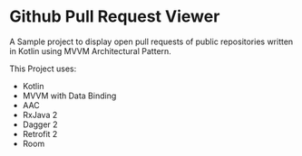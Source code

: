 # Github Pull Request Viewer
A Sample project to display open pull requests of public repositories written in Kotlin using MVVM Architectural Pattern.

This Project uses:
- Kotlin
- MVVM with Data Binding
- AAC
- RxJava 2
- Dagger 2
- Retrofit 2
- Room
